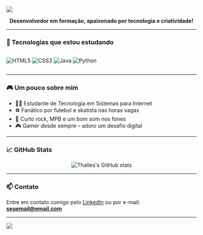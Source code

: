 <img src="https://capsule-render.vercel.app/api?type=waving&color=0a0a0a&height=200&section=header&text=Olá,%20sou%20o%20Thalles%20Soares!&fontColor=00adb5&fontSize=40&animation=fadeIn" />

<p align="center">
  <strong>Desenvolvedor em formação, apaixonado por tecnologia e criatividade!</strong>
</p>

---

### 🚀 Tecnologias que estou estudando
<div style="display: flex; gap: 10px;">
  
![HTML5](https://img.shields.io/badge/HTML5-0a0a0a?style=for-the-badge&logo=html5&logoColor=00adb5)
![CSS3](https://img.shields.io/badge/CSS3-0a0a0a?style=for-the-badge&logo=css3&logoColor=00adb5)
![Java](https://img.shields.io/badge/Java-0a0a0a?style=for-the-badge&logo=java&logoColor=00adb5)
![Python](https://img.shields.io/badge/Python-0a0a0a?style=for-the-badge&logo=python&logoColor=00adb5)

</div>

---

### 🎮 Um pouco sobre mim

- 👨‍💻 Estudante de Tecnologia em Sistemas para Internet
- ⚽ Fanático por futebol e skatista nas horas vagas
- 🎸 Curto rock, MPB e um bom som nos fones
- 🎮 Gamer desde sempre – adoro um desafio digital

---

### 📈 GitHub Stats

<div align="center">

![Thalles's GitHub stats](https://github-readme-stats.vercel.app/api?username=SEU_USUARIO_AQUI&show_icons=true&theme=dark&icon_color=00adb5&title_color=00adb5&text_color=ffffff&bg_color=0a0a0a)

</div>

---

### 📫 Contato

Entre em contato comigo pelo [LinkedIn](https://www.linkedin.com) ou por e-mail: **seuemail@email.com**

---

<img src="https://capsule-render.vercel.app/api?type=waving&color=0a0a0a&height=120&section=footer"/>
